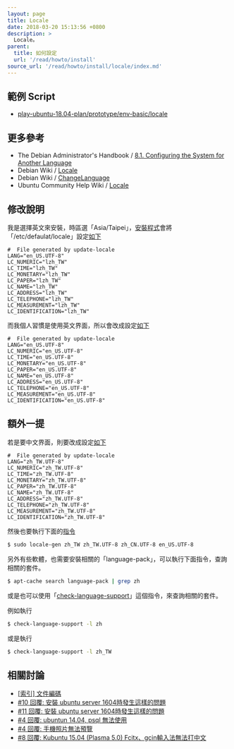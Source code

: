 ```yaml
---
layout: page
title: Locale
date: 2018-03-20 15:13:56 +0800
description: >
  Locale。
parent:
  title: 如何設定
  url: '/read/howto/install'
source_url: '/read/howto/install/locale/index.md'
---
```



## 範例 Script

*  [play-ubuntu-18.04-plan/prototype/env-basic/locale](https://github.com/samwhelp/play-ubuntu-18.04-plan/tree/master/prototype/env-basic/locale)


## 更多參考

* The Debian Administrator's Handbook / [8.1. Configuring the System for Another Language](https://debian-handbook.info/browse/stable/basic-configuration.html#sect.config-language-support)
* Debian Wiki / [Locale](https://wiki.debian.org/Locale)
* Debian Wiki / [ChangeLanguage](https://wiki.debian.org/ChangeLanguage)
* Ubuntu Community Help Wiki / [Locale](https://help.ubuntu.com/community/Locale)


## 修改說明

我是選擇英文來安裝，時區選「Asia/Taipei」，[安裝程式](https://packages.ubuntu.com/bionic/ubiquity)會將「/etc/defaulat/locale」設定[如下](https://github.com/samwhelp/play-ubuntu-18.04-plan/blob/master/prototype/env-basic/locale/config/original/locale)

```
#  File generated by update-locale
LANG="en_US.UTF-8"
LC_NUMERIC="lzh_TW"
LC_TIME="lzh_TW"
LC_MONETARY="lzh_TW"
LC_PAPER="lzh_TW"
LC_NAME="lzh_TW"
LC_ADDRESS="lzh_TW"
LC_TELEPHONE="lzh_TW"
LC_MEASUREMENT="lzh_TW"
LC_IDENTIFICATION="lzh_TW"
```

而我個人習慣是使用英文界面，所以會改成設定[如下](https://github.com/samwhelp/play-ubuntu-18.04-plan/blob/master/prototype/env-basic/locale/config/en_US/locale)

```
#  File generated by update-locale
LANG="en_US.UTF-8"
LC_NUMERIC="en_US.UTF-8"
LC_TIME="en_US.UTF-8"
LC_MONETARY="en_US.UTF-8"
LC_PAPER="en_US.UTF-8"
LC_NAME="en_US.UTF-8"
LC_ADDRESS="en_US.UTF-8"
LC_TELEPHONE="en_US.UTF-8"
LC_MEASUREMENT="en_US.UTF-8"
LC_IDENTIFICATION="en_US.UTF-8"
```


## 額外一提

若是要中文界面，則要改成設定[如下](https://github.com/samwhelp/play-ubuntu-18.04-plan/blob/master/prototype/env-basic/locale/config/zh_TW/locale)

```
#  File generated by update-locale
LANG="zh_TW.UTF-8"
LC_NUMERIC="zh_TW.UTF-8"
LC_TIME="zh_TW.UTF-8"
LC_MONETARY="zh_TW.UTF-8"
LC_PAPER="zh_TW.UTF-8"
LC_NAME="zh_TW.UTF-8"
LC_ADDRESS="zh_TW.UTF-8"
LC_TELEPHONE="zh_TW.UTF-8"
LC_MEASUREMENT="zh_TW.UTF-8"
LC_IDENTIFICATION="zh_TW.UTF-8"
```

然後也要執行下面的[指令](https://github.com/samwhelp/play-ubuntu-18.04-plan/blob/master/prototype/env-basic/locale/locale-gen.sh)

``` sh
$ sudo locale-gen zh_TW zh_TW.UTF-8 zh_CN.UTF-8 en_US.UTF-8
```

另外有些軟體，也需要安裝相關的「language-pack」，可以執行下面指令，查詢相關的套件。

``` sh
$ apt-cache search language-pack | grep zh
```

或是也可以使用「[check-language-support](http://manpages.ubuntu.com/manpages/bionic/en/man1/check-language-support.1.html)」這個指令，來查詢相關的套件。

例如執行

``` sh
$ check-language-support -l zh
```

或是執行

``` sh
$ check-language-support -l zh_TW
```


## 相關討論

* [[索引] 文件編碼](https://www.ubuntu-tw.org/modules/newbb/viewtopic.php?post_id=333558#forumpost333558)
* [#10 回覆: 安裝 ubuntu server 1604時發生這樣的問題](https://www.ubuntu-tw.org/modules/newbb/viewtopic.php?post_id=353588#forumpost353588)
* [#11  回覆: 安裝 ubuntu server 1604時發生這樣的問題](https://www.ubuntu-tw.org/modules/newbb/viewtopic.php?post_id=353592#forumpost353592)
* [#4 回覆: ubuntun 14.04, psql 無法使用](https://www.ubuntu-tw.org/modules/newbb/viewtopic.php?post_id=358364#forumpost358364)
* [#4 回覆: 手機照片無法預覽](https://www.ubuntu-tw.org/modules/newbb/viewtopic.php?post_id=347786#forumpost347786)
* [#8 回覆: Kubuntu 15.04 (Plasma 5.0) Fcitx、gcin輸入法無法打中文](https://www.ubuntu-tw.org/modules/newbb/viewtopic.php?post_id=342202#forumpost342202)
